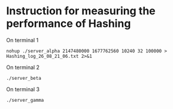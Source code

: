 # Instruction for measuring the performance of Hashing

On terminal 1
```
nohup ./server_alpha 2147480000 1677762560 10240 32 100000 > Hashing_log_26_08_21_06.txt 2>&1 
```

On terminal 2
```
./server_beta
```

On terminal 3
```
./server_gamma
```